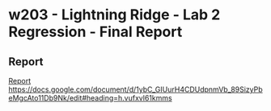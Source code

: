 # w203 - Lightning Ridge - Lab 2 Regression - Final Report

## Report

[Report](https://docs.google.com/document/d/1ybC_GIUurH4CDUdpnmVb_89SizyPbeMgcAto11Db9Nk)
https://docs.google.com/document/d/1ybC_GIUurH4CDUdpnmVb_89SizyPbeMgcAto11Db9Nk/edit#heading=h.vufxvl61kmms
